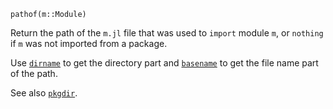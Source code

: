 ```
pathof(m::Module)
```

Return the path of the `m.jl` file that was used to `import` module `m`, or `nothing` if `m` was not imported from a package.

Use [`dirname`](@ref) to get the directory part and [`basename`](@ref) to get the file name part of the path.

See also [`pkgdir`](@ref).
